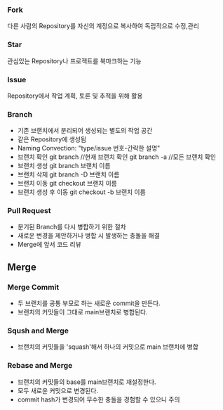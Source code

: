 ### Fork
다른 사람의 Repository를 자신의 계정으로 복사하여 독립적으로 수정,관리

### Star
관심있는 Repository나 프로젝트를 북마크하는 기능

### Issue
Repository에서 작업 계획, 토론 및 추적을 위해 활용

### Branch
+ 기존 브랜치에서 분리되어 생성되는 별도의 작업 공간
+ 같은 Repository에 생성됨
+ Naming Convection:
    "type/issue 번호-간략한 설명"
+ 브랜치 확인
    git branch //현재 브랜치 확인
    git branch -a //모든 브랜치 확인
+ 브랜치 생성
    git branch 브랜치 이름
+ 브랜치 삭제
    git branch -D 브랜치 이름
+ 브랜치 이동
    git checkout 브랜치 이름
+ 브랜치 생성 후 이동
    git checkout -b 브랜치 이름


### Pull Request
+ 분기된 Branch를 다시 병합하기 위한 절차
+ 새로운 변경을 제안하거나 병합 시 발생하는 충돌을 해결
+ Merge에 앞서 코드 리뷰

## Merge

### Merge Commit
+ 두 브랜치를 공통 부모로 하는 새로운 commit을 만든다.
+ 브랜치의 커밋들이 그대로 main브랜치로 병합된다.

### Sqush and Merge
+ 브랜치의 커밋들을 'squash'해서 하나의 커밋으로 main 브랜치에 병합

### Rebase and Merge
+ 브랜치의 커밋들의 base를 main브랜치로 재설정한다.
+ 모두 새로운 커밋으로 변경된다.
+ commit hash가 변경되어 무수한 충돌을 경험할 수 있으니 주의

